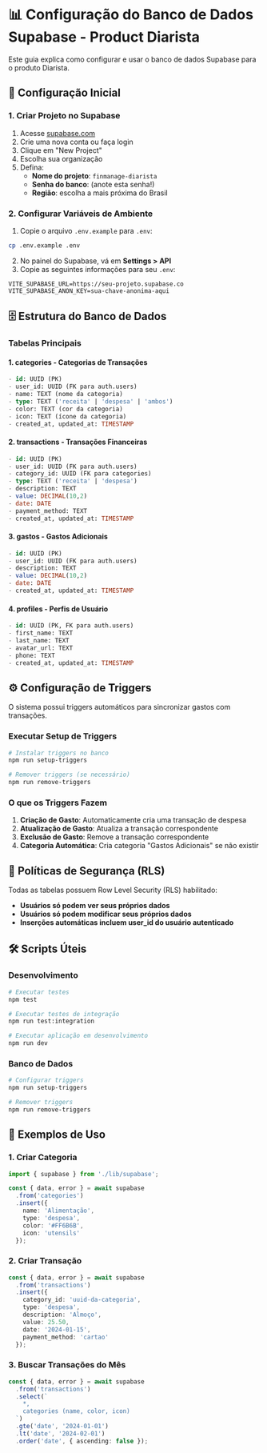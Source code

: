 # 📊 Configuração do Banco de Dados Supabase - Product Diarista

Este guia explica como configurar e usar o banco de dados Supabase para o produto Diarista.

## 🚀 Configuração Inicial

### 1. Criar Projeto no Supabase

1. Acesse [supabase.com](https://supabase.com)
2. Crie uma nova conta ou faça login
3. Clique em "New Project"
4. Escolha sua organização
5. Defina:
   - **Nome do projeto**: `finmanage-diarista`
   - **Senha do banco**: (anote esta senha!)
   - **Região**: escolha a mais próxima do Brasil

### 2. Configurar Variáveis de Ambiente

1. Copie o arquivo `.env.example` para `.env`:
```bash
cp .env.example .env
```

2. No painel do Supabase, vá em **Settings > API**
3. Copie as seguintes informações para seu `.env`:
```env
VITE_SUPABASE_URL=https://seu-projeto.supabase.co
VITE_SUPABASE_ANON_KEY=sua-chave-anonima-aqui
```

## 🗄️ Estrutura do Banco de Dados

### Tabelas Principais

#### 1. **categories** - Categorias de Transações
```sql
- id: UUID (PK)
- user_id: UUID (FK para auth.users)
- name: TEXT (nome da categoria)
- type: TEXT ('receita' | 'despesa' | 'ambos')
- color: TEXT (cor da categoria)
- icon: TEXT (ícone da categoria)
- created_at, updated_at: TIMESTAMP
```

#### 2. **transactions** - Transações Financeiras
```sql
- id: UUID (PK)
- user_id: UUID (FK para auth.users)
- category_id: UUID (FK para categories)
- type: TEXT ('receita' | 'despesa')
- description: TEXT
- value: DECIMAL(10,2)
- date: DATE
- payment_method: TEXT
- created_at, updated_at: TIMESTAMP
```

#### 3. **gastos** - Gastos Adicionais
```sql
- id: UUID (PK)
- user_id: UUID (FK para auth.users)
- description: TEXT
- value: DECIMAL(10,2)
- date: DATE
- created_at, updated_at: TIMESTAMP
```

#### 4. **profiles** - Perfis de Usuário
```sql
- id: UUID (PK, FK para auth.users)
- first_name: TEXT
- last_name: TEXT
- avatar_url: TEXT
- phone: TEXT
- created_at, updated_at: TIMESTAMP
```

## ⚙️ Configuração de Triggers

O sistema possui triggers automáticos para sincronizar gastos com transações.

### Executar Setup de Triggers

```bash
# Instalar triggers no banco
npm run setup-triggers

# Remover triggers (se necessário)
npm run remove-triggers
```

### O que os Triggers Fazem

1. **Criação de Gasto**: Automaticamente cria uma transação de despesa
2. **Atualização de Gasto**: Atualiza a transação correspondente
3. **Exclusão de Gasto**: Remove a transação correspondente
4. **Categoria Automática**: Cria categoria "Gastos Adicionais" se não existir

## 🔐 Políticas de Segurança (RLS)

Todas as tabelas possuem Row Level Security (RLS) habilitado:

- **Usuários só podem ver seus próprios dados**
- **Usuários só podem modificar seus próprios dados**
- **Inserções automáticas incluem user_id do usuário autenticado**

## 🛠️ Scripts Úteis

### Desenvolvimento
```bash
# Executar testes
npm test

# Executar testes de integração
npm run test:integration

# Executar aplicação em desenvolvimento
npm run dev
```

### Banco de Dados
```bash
# Configurar triggers
npm run setup-triggers

# Remover triggers
npm run remove-triggers
```

## 📝 Exemplos de Uso

### 1. Criar Categoria
```typescript
import { supabase } from './lib/supabase';

const { data, error } = await supabase
  .from('categories')
  .insert({
    name: 'Alimentação',
    type: 'despesa',
    color: '#FF6B6B',
    icon: 'utensils'
  });
```

### 2. Criar Transação
```typescript
const { data, error } = await supabase
  .from('transactions')
  .insert({
    category_id: 'uuid-da-categoria',
    type: 'despesa',
    description: 'Almoço',
    value: 25.50,
    date: '2024-01-15',
    payment_method: 'cartao'
  });
```

### 3. Buscar Transações do Mês
```typescript
const { data, error } = await supabase
  .from('transactions')
  .select(`
    *,
    categories (name, color, icon)
  `)
  .gte('date', '2024-01-01')
  .lt('date', '2024-02-01')
  .order('date', { ascending: false });
```
